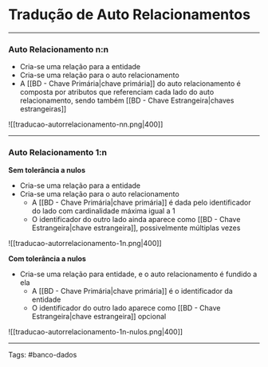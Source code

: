 
# Tradução de Auto Relacionamentos

---

### Auto Relacionamento n:n

- Cria-se uma relação para a entidade
- Cria-se uma relação para o auto relacionamento
- A [[BD - Chave Primária|chave primária]] do auto relacionamento é composta por atributos que referenciam cada lado do auto relacionamento, sendo também [[BD - Chave Estrangeira|chaves estrangeiras]]

![[traducao-autorrelacionamento-nn.png|400]]

---

### Auto Relacionamento 1:n

**Sem tolerância a nulos**

- Cria-se uma relação para a entidade
- Cria-se uma relação para o auto relacionamento
	- A [[BD - Chave Primária|chave primária]] é dada pelo identificador do lado com cardinalidade máxima igual a 1
	- O identificador do outro lado ainda aparece como [[BD - Chave Estrangeira|chave estrangeira]], possivelmente múltiplas vezes

![[traducao-autorrelacionamento-1n.png|400]]


**Com tolerância a nulos**

- Cria-se uma relação para entidade, e o auto relacionamento é fundido a ela
	- A [[BD - Chave Primária|chave primária]] é o identificador da entidade
	- O identificador do outro lado aparece como [[BD - Chave Estrangeira|chave estrangeira]] opcional

![[traducao-autorrelacionamento-1n-nulos.png|400]]

---

Tags: #banco-dados


